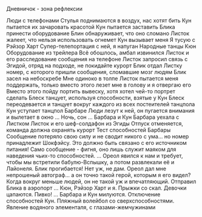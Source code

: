 Дневничок - зона рефлексии

Люди с телефонами
Стулья поднимаются в воздух, нас хотят бить
Кун пытается их зачаровать красотой
Кун пытается заставить Блика принести оборудование
Блин обнаруживает, что оно сломано
Листок жалеет, что нельзя использовать огнемет
Кун вызывает меня
Я тусую с Рэйзор Харт
Супер-телепортация с ней, я напуган
Народные танцы Кюн
Оборудование из трейлера
Всё обошлось, амбал извинился
Листок и его расследование сообщения на телефоне
Листок запросил связь с Эгидой, отряд на подходе, не покидайте курорт
Блик отдал Листку номер, с которого пришли сообщения, сломавшие мозг людям
Блик засел на небоскребе
Мне одиноко в толпе
Листок пытается меня поддержать, только вместо этого лезет мне в голову и я отвергаю его
Вместо этого пойду портить вывеску, хотя хотел чей-то портрет сделать
Блеск танцует, используя способности, взятые у Кун
Блеск переодевается и танцует вокруг каждого из всех постеителей танцпола
Кун уступает танцпол Барбаре
Люди лезут к ней, он пугается внимания и вылетает в окно
...
Ночь, сон
...
Барбара и Кун
Барбара уехала с Листком
Листок и его шеф-солдафон из Эгиды
Отпуск отменяется, команда должна охранять курорт
Тест способностей Барбары
Сообщение потеряло свою силу и не сводит никого с ума... но номер принадлежит Шокфэйсу. Это должно быть связано с его источником питания! Само сообщение - фигня, оно лишь служит маяком для наведения чьих-то способностей.
...
Ореол явился к нам и требует, чтобы мы встретили бабулю-Вспышку, а потом развлекали её и Лайонеля.
Блик прогибается! Нет уж, не дам.
Ореол дал мне непрошеный автограф... а он точно такой герой, которым я его видел? Когда вокруг меньше людей, он не такой уж и впечатляющий.
Отправил Блика в аэропорт
...
Кюн, Рэйзор Харт и я.
Прыжки со скал.
Девочки цапаются.
Пивко!
...
Барбара и Кун милуются.
Отключение способностей Кун.
Пляжный волейбол со сверхспособностями.
Явление водяного элементаля, с глазами-жемчужинами



